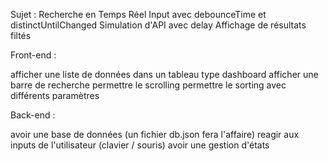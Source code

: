 Sujet : Recherche en Temps Réel Input avec debounceTime et distinctUntilChanged Simulation d'API avec delay Affichage de résultats filtés

Front-end : 

afficher une liste de données dans un tableau type dashboard
afficher une barre de recherche 
permettre le scrolling 
permettre le sorting avec différents paramètres 

Back-end : 

avoir une base de données (un fichier db.json fera l'affaire)
reagir aux inputs de l'utilisateur (clavier / souris)
avoir une gestion d'états 
